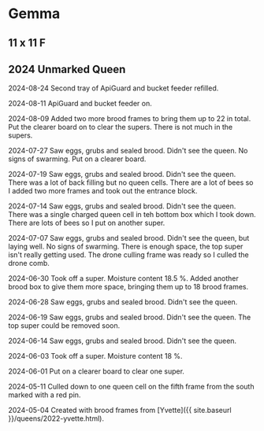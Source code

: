 # Gemma

## 11 x 11 F

## 2024 Unmarked Queen

2024-08-24 Second tray of ApiGuard and bucket feeder refilled.

2024-08-11 ApiGuard and bucket feeder on.

2024-08-09 Added two more brood frames to bring them up to 22 in total.  Put the clearer board on to clear the supers.  There is not much in the supers.

2024-07-27 Saw eggs, grubs and sealed brood.  Didn't see the queen. No signs of swarming.  Put on a clearer board.

2024-07-19 Saw eggs, grubs and sealed brood.  Didn't see the queen.  There was a lot of back filling but no queen cells.  There are a lot of bees so I added two more frames and took out the entrance block.

2024-07-14 Saw eggs, grubs and sealed brood.  Didn't see the queen.  There was a single charged queen cell in teh bottom box which I took down.  There are lots of bees so I put on another super.

2024-07-07 Saw eggs, grubs and sealed brood.  Didn't see the queen, but laying well.  No signs of swarming.  There is enough space, the top super isn't really getting used.  The drone culling frame was ready so I culled the drone comb.

2024-06-30 Took off a super.  Moisture content 18.5 %.  Added another brood box to give them more space, bringing them up to 18 brood frames.

2024-06-28 Saw eggs, grubs and sealed brood.  Didn't see the queen.

2024-06-19 Saw eggs, grubs and sealed brood.  Didn't see the queen.  The top super could be removed soon.

2024-06-14 Saw eggs, grubs and sealed brood.  Didn't see the queen.

2024-06-03 Took off a super.  Moisture content 18 %.

2024-06-01 Put on a clearer board to clear one super.

2024-05-11 Culled down to one queen cell on the fifth frame from the south marked with a red pin.

2024-05-04 Created with brood frames from [Yvette]({{ site.baseurl }}/queens/2022-yvette.html).
